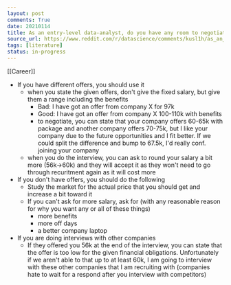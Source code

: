 ```yaml
---
layout: post
comments: True
date: 20210114
title: As an entry-level data-analyst, do you have any room to negotiate salary?
source_url: https://www.reddit.com/r/datascience/comments/kusl1h/as_an_entrylevel_dataanalyst_do_you_have_any_room/giukocp/?utm_source=reddit&utm_medium=web2x&context=3
tags: [literature]
status: in-progress
---
```


[[Career]]

-   If you have different offers, you should use it
    -   when you state the given offers, don't give the fixed salary, but give them a range including the benefits
        -   Bad: I have got an offer from company X for 97k
        -   Good: I have got an offer from company X 100-110k with benefits
        -   to negotiate, you can state that your company offers 60-65k with package and another company offers 70-75k, but I like your company due to the future opportunities and I fit better. If we could split the difference and bump to 67.5k, I'd really conf. joining your company
    -   when you do the interview, you can ask to round your salary a bit more (56k->60k) and they will accept it as they won't need to go through recuritment again as it will cost more
-   If you don't have offers, you should do the following
    -   Study the market for the actual price that you should get and increase a bit toward it
    -   If you can't ask for more salary, ask for (with any reasonable reason for why you want any or all of these things)
        -   more benefits
        -   more off days
        -   a better company laptop
-   If you are doing interviews with other companies
    -   If they offered you 56k at the end of the interview, you can state that the offer is too low for the given financial obligations. Unfortunately if we aren't able to that up to at least 60k, I am going to interview with these other companies that I am recruiting with (companies hate to wait for a respond after you interview with competitors)
